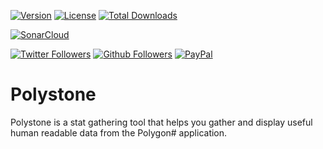 
[![Version](https://img.shields.io/github/v/release/myerffoeg/polystone?sort=semver&style=for-the-badge)](https://github.com/myerffoeg/polystone/releases)
[![License](https://img.shields.io/badge/GNU%20General%20Public%20License%203.0-lightgrey.svg?style=for-the-badge)](LICENSE.md)
[![Total Downloads](https://img.shields.io/github/downloads/myerffoeg/polystone/total?style=for-the-badge)](https://github.com/myerffoeg/polystone/releases)

[![SonarCloud](https://img.shields.io/sonar/quality_gate/myerffoeg_polystone?server=https%3A%2F%2Fsonarcloud.io&style=for-the-badge)](https://sonarcloud.io/dashboard?id=myerffoeg_polystone)

[![Twitter Followers](https://img.shields.io/twitter/follow/myerffoeg.svg?logo=twitter&style=for-the-badge&label=Follow)](https://twitter.com/myerffoeg)
[![Github Followers](https://img.shields.io/github/followers/myerffoeg?logo=github&style=for-the-badge)](https://github.com/myerffoeg)
[![PayPal](https://img.shields.io/badge/Donate-PayPal-ff3f59.svg?style=for-the-badge)](https://www.paypal.me/myerffoeg)

# Polystone

Polystone is a stat gathering tool that helps you gather and display useful human readable data from the Polygon# application.

